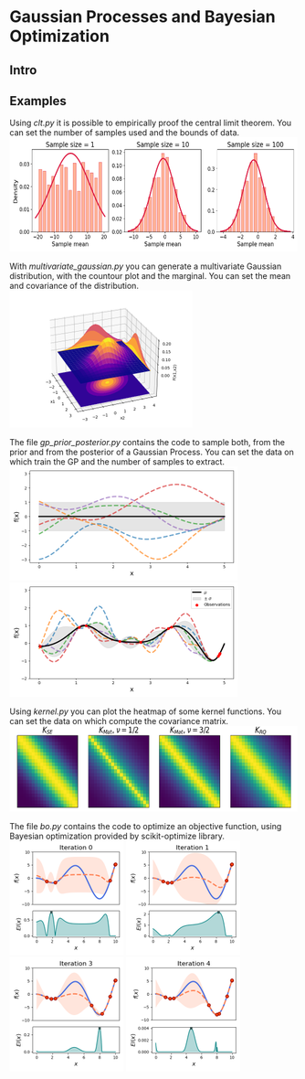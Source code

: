 # Gaussian Processes and Bayesian Optimization
## Intro

## Examples
Using _clt.py_ it is possible to empirically proof the central limit theorem. You can set the number of samples used and the bounds of data.  
<img src= "https://github.com/andreaponti5/GP-BO/blob/main/figures/CLT_1_10_100.png" width="600" height="200">

With _multivariate_gaussian.py_ you can generate a multivariate Gaussian distribution, with the countour plot and the marginal. You can set the mean and covariance of the distribution.  
<img src= "https://github.com/andreaponti5/GP-BO/blob/main/figures/multivariate_gaussian.png" width="320" height="240">

The file _gp_prior_posterior.py_ contains the code to sample both, from the prior and from the posterior of a Gaussian Process. You can set the data on which train the GP and the number of samples to extract.  
<img src= "https://github.com/andreaponti5/GP-BO/blob/main/figures/prior_samples.png" width="400" height="200">
<img src= "https://github.com/andreaponti5/GP-BO/blob/main/figures/posterior_samples.png" width="400" height="200">

Using _kernel.py_ you can plot the heatmap of some kernel functions. You can set the data on which compute the covariance matrix.  
<img src= "https://github.com/andreaponti5/GP-BO/blob/main/figures/kernel_heatmap.png" width="600" height="150">

The file _bo.py_ contains the code to optimize an objective function, using Bayesian optimization provided by scikit-optimize library.  
<img src= "https://github.com/andreaponti5/GP-BO/blob/main/figures/bo_ei_0.png" width="200" height="200">
<img src= "https://github.com/andreaponti5/GP-BO/blob/main/figures/bo_ei_1.png" width="200" height="200">
<img src= "https://github.com/andreaponti5/GP-BO/blob/main/figures/bo_ei_3.png" width="200" height="200">
<img src= "https://github.com/andreaponti5/GP-BO/blob/main/figures/bo_ei_4.png" width="200" height="200">

